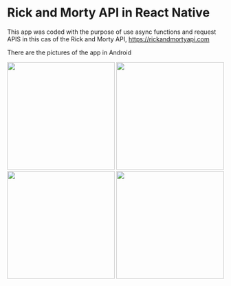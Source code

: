 # Rick and Morty API in React Native
This app was coded with the purpose of use async functions and request APIS in this cas of the Rick and Morty API, https://rickandmortyapi.com

There are the pictures of the app in Android
<div>
<img src="https://user-images.githubusercontent.com/50721208/159110712-565b92f2-a5d8-4298-baa9-c42ffd2b6808.jpeg" width="250">
<img src="https://user-images.githubusercontent.com/50721208/159110713-98ec30e6-2591-43cf-9ba7-b43fc8a0d75f.jpeg" width="250">
<img src="https://user-images.githubusercontent.com/50721208/159110714-8d229322-9b63-4986-97b8-98a48fa97201.jpeg" width="250">
<img src="https://user-images.githubusercontent.com/50721208/159110715-df2de5f0-1215-49f9-b904-8ec75fe6b408.jpeg" width="250">
</div>

